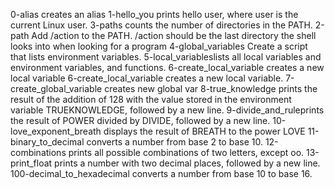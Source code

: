0-alias creates an alias
1-hello_you prints hello user, where user is the current Linux user.
3-paths counts the number of directories in the PATH.
2-path Add /action to the PATH. /action should be the last directory the shell looks into when looking for a program
4-global_variables Create a script that lists environment variables.
5-local_variableslists all local variables and environment variables, and functions.
6-create_local_variable creates a new local variable
6-create_local_variable creates a new local variable.
7-create_global_variable creates new global var
8-true_knowledge prints the result of the addition of 128 with the value stored in the environment variable TRUEKNOWLEDGE, followed by a new line.
9-divide_and_ruleprints the result of POWER divided by DIVIDE, followed by a new line.
10-love_exponent_breath displays the result of BREATH to the power LOVE
11-binary_to_decimal converts a number from base 2 to base 10.
12-combinations prints all possible combinations of two letters, except oo.
13-print_float prints a number with two decimal places, followed by a new line.
100-decimal_to_hexadecimal converts a number from base 10 to base 16.
